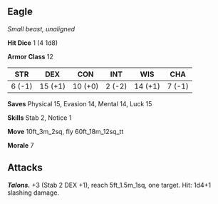 ## Eagle

*Small beast, unaligned*

**Hit Dice** 1 (4 1d8)

**Armor Class** 12

| STR     | DEX     | CON     | INT     | WIS     | CHA     |
|---------|---------|---------|---------|---------|---------|
|  6 (-1) | 15 (+1) | 10 (+0) |  2 (-2) | 14 (+1) |  7 (-1) |

**Saves** Physical 15, Evasion 14, Mental 14, Luck 15

**Skills** Stab 2, Notice 1

**Move** 10ft\_3m\_2sq, fly 60ft\_18m\_12sq\_tt

**Morale** 7

## Attacks

***Talons.*** +3 (Stab 2 DEX +1), reach 5ft\_1.5m\_1sq, one target. Hit: 1d4+1 slashing damage.

